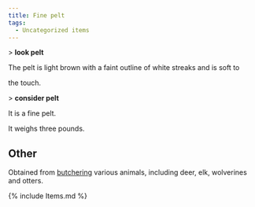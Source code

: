 ```yaml
---
title: Fine pelt
tags:
  - Uncategorized items
---
```

\> **look pelt**

The pelt is light brown with a faint outline of white streaks and is
soft to

the touch.

\> **consider pelt**

It is a fine pelt.

It weighs three pounds.

## Other

Obtained from [butchering](butcher "wikilink") various animals,
including deer, elk, wolverines and otters.

{% include Items.md %}
